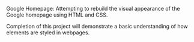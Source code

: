 Google Homepage: Attempting to rebuild the visual appearance of the Google homepage using HTML and CSS.

Completion of this project will demonstrate a basic understanding of how elements are styled in webpages.